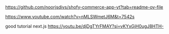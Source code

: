 
https://github.com/noorjsdivs/shofy-commerce-app-yt?tab=readme-ov-file

https://www.youtube.com/watch?v=nMLSWmetJ6M&t=7542s

good tutorial next.js
https://youtu.be/djDgTYrFMAY?si=vKYxGjH0ugJ8HTH-
